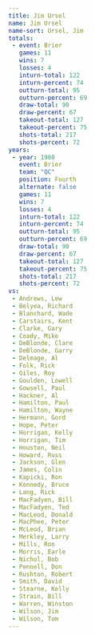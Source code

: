 ```yaml
---
title: Jim Ursel
name: Jim Ursel
name-sort: Ursel, Jim
totals:
 - event: Brier
   games: 11
   wins: 7
   losses: 4
   inturn-total: 122
   inturn-percent: 74
   outturn-total: 95
   outturn-percent: 69
   draw-total: 90
   draw-percent: 67
   takeout-total: 127
   takeout-percent: 75
   shots-total: 217
   shots-percent: 72
years:
 - year: 1980
   event: Brier
   team: "QC"
   position: Fourth
   alternate: false
   games: 11
   wins: 7
   losses: 4
   inturn-total: 122
   inturn-percent: 74
   outturn-total: 95
   outturn-percent: 69
   draw-total: 90
   draw-percent: 67
   takeout-total: 127
   takeout-percent: 75
   shots-total: 217
   shots-percent: 72
vs:
 - Andrews, Lew
 - Belyea, Richard
 - Blanchard, Wade
 - Carstairs, Kent
 - Clarke, Gary
 - Coady, Mike
 - DeBlonde, Clare
 - DeBlonde, Garry
 - Delmage, Al
 - Folk, Rick
 - Giles, Roy
 - Goulden, Lowell
 - Gowsell, Paul
 - Hackner, Al
 - Hamilton, Paul
 - Hamilton, Wayne
 - Hermann, Gord
 - Hope, Peter
 - Horrigan, Kelly
 - Horrigan, Tim
 - Houston, Neil
 - Howard, Russ
 - Jackson, Glen
 - James, Colin
 - Kapicki, Ron
 - Kennedy, Bruce
 - Lang, Rick
 - MacFadyen, Bill
 - MacFadyen, Ted
 - MacLeod, Donald
 - MacPhee, Peter
 - McLeod, Brian
 - Merkley, Larry
 - Mills, Ron
 - Morris, Earle
 - Nichol, Bob
 - Pennell, Don
 - Rushton, Robert
 - Smith, David
 - Stearne, Kelly
 - Strain, Bill
 - Warren, Winston
 - Wilson, Jim
 - Wilson, Tom
---
```

